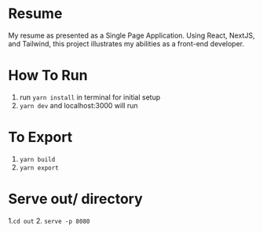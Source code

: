 # Resume

My resume as presented as a Single Page Application. Using React, NextJS, and Tailwind, this project illustrates my abilities as a front-end developer.

# How To Run
1. run `yarn install` in terminal for initial setup
2. `yarn dev` and localhost:3000 will run

# To Export
1. `yarn build`
2. `yarn export`

# Serve out/ directory
1.`cd out`
2. `serve -p 8080`




